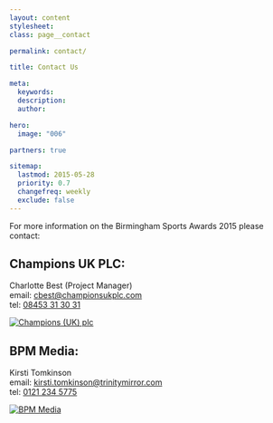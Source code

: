 ```yaml
---
layout: content
stylesheet:
class: page__contact

permalink: contact/

title: Contact Us

meta:
  keywords:
  description:
  author:

hero:
  image: "006"

partners: true

sitemap:
  lastmod: 2015-05-28
  priority: 0.7
  changefreq: weekly
  exclude: false
---
```


For more information on the Birmingham Sports Awards 2015 please contact:

## Champions UK PLC:

Charlotte Best (Project Manager)<br>email: <a class="outbound mail" href="mailto:cbest@championsukplc.com">cbest@championsukplc.com</a><br>tel: <a class="outbound tel" href="tel:08453313031">08453 31 30 31</a>

<a class="outbound link" rel="nofollow" target="_blank" href="http://www.championsukplc.co.uk/">
<img class="sizemedium" src="{{ site.media }}/sponsors/logo_championsuk.svg" alt="Champions (UK) plc">
</a>

## BPM Media:

Kirsti Tomkinson<br>email: <a class="outbound mail" href="mailto:kirsti.tomkinson@trinitymirror.com">kirsti.tomkinson@trinitymirror.com</a><br>tel: <a class="outbound tel" href="tel:01212345775">0121 234 5775</a>


<a class="outbound link" target="_blank" href="http://www.bpm.co.uk/">
<img class="sizemedium" src="{{ site.media }}/sponsors/logo_bpm-media.svg" alt="BPM Media">
</a>
